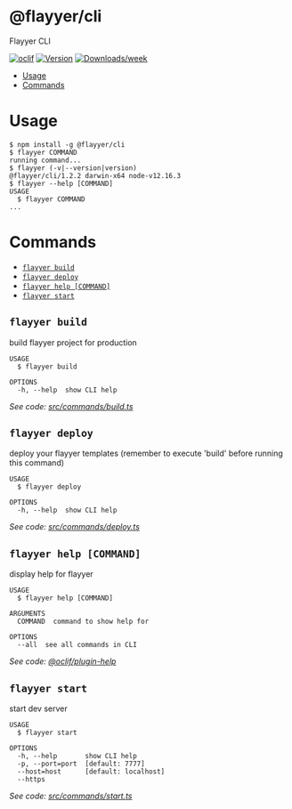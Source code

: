 @flayyer/cli
===========

Flayyer CLI

[![oclif](https://img.shields.io/badge/cli-oclif-brightgreen.svg)](https://oclif.io)
[![Version](https://img.shields.io/npm/v/@flayyer/cli.svg)](https://npmjs.org/package/@flayyer/cli)
[![Downloads/week](https://img.shields.io/npm/dw/@flayyer/cli.svg)](https://npmjs.org/package/@flayyer/cli)

<!-- toc -->
* [Usage](#usage)
* [Commands](#commands)
<!-- tocstop -->
# Usage
<!-- usage -->
```sh-session
$ npm install -g @flayyer/cli
$ flayyer COMMAND
running command...
$ flayyer (-v|--version|version)
@flayyer/cli/1.2.2 darwin-x64 node-v12.16.3
$ flayyer --help [COMMAND]
USAGE
  $ flayyer COMMAND
...
```
<!-- usagestop -->
# Commands
<!-- commands -->
* [`flayyer build`](#flayyer-build)
* [`flayyer deploy`](#flayyer-deploy)
* [`flayyer help [COMMAND]`](#flayyer-help-command)
* [`flayyer start`](#flayyer-start)

## `flayyer build`

build flayyer project for production

```
USAGE
  $ flayyer build

OPTIONS
  -h, --help  show CLI help
```

_See code: [src/commands/build.ts](https://github.com/flayyer/flayyer-cli/blob/v1.2.2/src/commands/build.ts)_

## `flayyer deploy`

deploy your flayyer templates (remember to execute 'build' before running this command)

```
USAGE
  $ flayyer deploy

OPTIONS
  -h, --help  show CLI help
```

_See code: [src/commands/deploy.ts](https://github.com/flayyer/flayyer-cli/blob/v1.2.2/src/commands/deploy.ts)_

## `flayyer help [COMMAND]`

display help for flayyer

```
USAGE
  $ flayyer help [COMMAND]

ARGUMENTS
  COMMAND  command to show help for

OPTIONS
  --all  see all commands in CLI
```

_See code: [@oclif/plugin-help](https://github.com/oclif/plugin-help/blob/v3.1.0/src/commands/help.ts)_

## `flayyer start`

start dev server

```
USAGE
  $ flayyer start

OPTIONS
  -h, --help       show CLI help
  -p, --port=port  [default: 7777]
  --host=host      [default: localhost]
  --https
```

_See code: [src/commands/start.ts](https://github.com/flayyer/flayyer-cli/blob/v1.2.2/src/commands/start.ts)_
<!-- commandsstop -->
